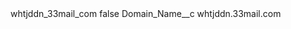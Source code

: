 <?xml version="1.0" encoding="UTF-8"?>
<CustomMetadata xmlns="http://soap.sforce.com/2006/04/metadata" xmlns:xsi="http://www.w3.org/2001/XMLSchema-instance" xmlns:xsd="http://www.w3.org/2001/XMLSchema">
    <label>whtjddn_33mail_com</label>
    <protected>false</protected>
    <values>
        <field>Domain_Name__c</field>
        <value xsi:type="xsd:string">whtjddn.33mail.com</value>
    </values>
</CustomMetadata>

